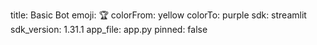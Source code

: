 title: Basic Bot
emoji: 🏆
colorFrom: yellow
colorTo: purple
sdk: streamlit
sdk_version: 1.31.1
app_file: app.py
pinned: false
